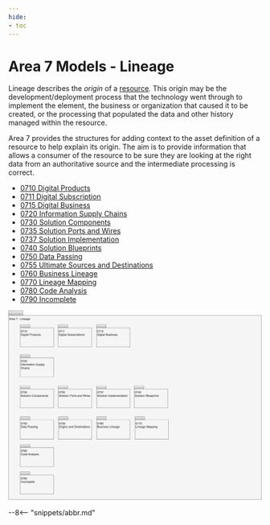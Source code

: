 ```yaml
---
hide:
- toc
---
```


<!-- SPDX-License-Identifier: CC-BY-4.0 -->
<!-- Copyright Contributors to the ODPi Egeria project. -->

# Area 7 Models - Lineage

Lineage describes the *origin* of a [resource](/concepts/resource).  This origin may be the development/deployment process that the technology went through to implement the element, the business or organization that caused it to be created, or the processing that populated the data and other history managed within the resource.

Area 7 provides the structures for adding context to the asset definition of a resource to help explain its origin.  The aim is to provide information that allows a consumer of the resource to be sure they are looking at the right data from an authoritative source and the intermediate processing is correct.

- [0710 Digital Products](/types/7/0710-Digital-Products)
- [0711 Digital Subscription](/types/7/0711-Digital-Subscription)
- [0715 Digital Business](/types/7/0715-Digital-Business)
- [0720 Information Supply Chains](/types/7/0720-Information-Supply-Chains)
- [0730 Solution Components](/types/7/0730-Solution-Components)
- [0735 Solution Ports and Wires](/types/7/0735-Solution-Ports-and-Wires)
- [0737 Solution Implementation](/types/7/0737-Solution-Implementation)
- [0740 Solution Blueprints](/types/7/0740-Solution-Blueprints)
- [0750 Data Passing](/types/7/0750-Data-Passing)
- [0755 Ultimate Sources and Destinations](/types/7/0755-Ultimate-Source-Destination)
- [0760 Business Lineage](/types/7/0760-Business-Lineage)
- [0770 Lineage Mapping](/types/7/0770-Lineage-Mapping)
- [0780 Code Analysis](/types/7/0780-Code-Analysis)
- [0790 Incomplete](/types/7/0790-Incomplete)


![UML Packages](area-7-lineage-overview.svg)

--8<-- "snippets/abbr.md"
